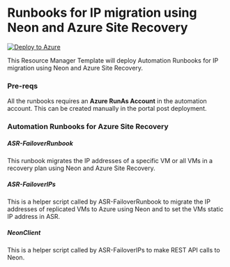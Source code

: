 # Runbooks for IP migration using Neon and Azure Site Recovery

[![Deploy to Azure](http://azuredeploy.net/deploybutton.png)](https://portal.azure.com/#create/Microsoft.Template/uri/https%3A%2F%2Fraw.githubusercontent.com%2Fmidfinsystems%2Fneon%2Fmaster%2Fasr%2F%2Fazuredeploy.json)

This Resource Manager Template will deploy Automation Runbooks for IP migration using Neon and
Azure Site Recovery.

### Pre-reqs

All the runbooks requires an **Azure RunAs Account** in the automation account. This can be created manually in the portal post deployment. 

### Automation Runbooks for Azure Site Recovery 

##### ASR-FailoverRunbook

This runbook migrates the IP addresses of a specific VM or all VMs in a recovery plan using Neon
and Azure Site Recovery.

##### ASR-FailoverIPs

This is a helper script called by ASR-FailoverRunbook to migrate the IP addresses of replicated
VMs to Azure using Neon and to set the VMs static IP address in ASR.

##### NeonClient

This is a helper script called by ASR-FailoverIPs to make REST API calls to Neon. 
